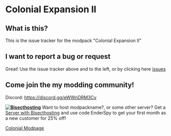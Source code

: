 # Colonial Expansion II
## What is this?
This is the issue tracker for the modpack "Colonial Expansion II"

## I want to report a bug or request
Great! Use the issue tracker above and to the left, or by clicking here [issues](https://github.com/EnderSpy29/Colonial-Expansion-II/issues)
## Come join the my modding community!
Discord: https://discord.gg/eWWnDRM3Cv

[**![Bisecthosting](imagelink)**](https://EnderSpy29.github.io/OneLinkToRuleThemAll)
Want to host modpackname?, or some other server? Get a [Server with Bisecthosting](https://EnderSpy29.github.io/OneLinkToRuleThemAll) and use code EnderSpy to get your first month as a new customer for 25% off!

[Colonial Modpage](https://www.curseforge.com/minecraft/modpacks/colonial-expansion-ii)
